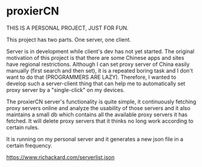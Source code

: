 # proxierCN

THIS IS A PERSONAL PROJECT, JUST FOR FUN. 

This project has two parts. One server, one client.

Server is in development while client's dev has not yet started. The original motivation of this project is that there are some Chinese apps and sites have regional restrictions. Although I can set proxy server of China easily manually (first search and then set), it is a repeated boring task and I don't want to do that (PROGRAMMERS ARE LAZY). Therefore, I wanted to develop such a server-client thing that can help me to automatically set proxy server by a "single-click" on my devices.

The proxierCN server's functionality is quite simple, it continuously fetching proxy servers online and analyze the usability of those servers and it also maintains a small db which contains all the available proxy servers it has fetched. It will delete proxy servers that it thinks no long work according to certain rules.

It is running on my personal server and it generates a new json file in a certain frequency.


https://www.richackard.com/serverlist.json
